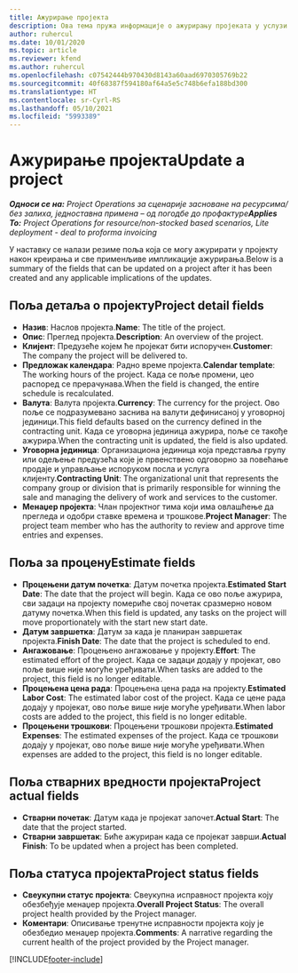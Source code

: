 ```yaml
---
title: Ажурирање пројекта
description: Ова тема пружа информације о ажурирању пројеката у услузи Project Operations.
author: ruhercul
ms.date: 10/01/2020
ms.topic: article
ms.reviewer: kfend
ms.author: ruhercul
ms.openlocfilehash: c07542444b970430d8143a60aad6970305769b22
ms.sourcegitcommit: 40f68387f594180af64a5e5c748b6efa188bd300
ms.translationtype: HT
ms.contentlocale: sr-Cyrl-RS
ms.lasthandoff: 05/10/2021
ms.locfileid: "5993389"
---
```

# <a name="update-a-project"></a><span data-ttu-id="18d39-103">Ажурирање пројекта</span><span class="sxs-lookup"><span data-stu-id="18d39-103">Update a project</span></span>

<span data-ttu-id="18d39-104">_**Односи се на:** Project Operations за сценарије засноване на ресурсима/без залиха, једноставна примена – од погодбе до профактуре_</span><span class="sxs-lookup"><span data-stu-id="18d39-104">_**Applies To:** Project Operations for resource/non-stocked based scenarios, Lite deployment - deal to proforma invoicing_</span></span>

<span data-ttu-id="18d39-105">У наставку се налази резиме поља која се могу ажурирати у пројекту након креирања и све применљиве импликације ажурирања.</span><span class="sxs-lookup"><span data-stu-id="18d39-105">Below is a summary of the fields that can be updated on a project after it has been created and any applicable implications of the updates.</span></span>

## <a name="project-detail-fields"></a><span data-ttu-id="18d39-106">Поља детаља о пројекту</span><span class="sxs-lookup"><span data-stu-id="18d39-106">Project detail fields</span></span>

- <span data-ttu-id="18d39-107">**Назив**: Наслов пројекта.</span><span class="sxs-lookup"><span data-stu-id="18d39-107">**Name**: The title of the project.</span></span>
- <span data-ttu-id="18d39-108">**Опис**: Преглед пројекта.</span><span class="sxs-lookup"><span data-stu-id="18d39-108">**Description**: An overview of the project.</span></span>
- <span data-ttu-id="18d39-109">**Клијент**: Предузеће којем ће пројекат бити испоручен.</span><span class="sxs-lookup"><span data-stu-id="18d39-109">**Customer**: The company the project will be delivered to.</span></span>
- <span data-ttu-id="18d39-110">**Предложак календара**: Радно време пројекта.</span><span class="sxs-lookup"><span data-stu-id="18d39-110">**Calendar template**: The working hours of the project.</span></span> <span data-ttu-id="18d39-111">Када се поље промени, цео распоред се прерачунава.</span><span class="sxs-lookup"><span data-stu-id="18d39-111">When the field is changed, the entire schedule is recalculated.</span></span>
- <span data-ttu-id="18d39-112">**Валута**: Валута пројекта.</span><span class="sxs-lookup"><span data-stu-id="18d39-112">**Currency**: The currency for the project.</span></span> <span data-ttu-id="18d39-113">Ово поље се подразумевано заснива на валути дефинисаној у уговорној јединици.</span><span class="sxs-lookup"><span data-stu-id="18d39-113">This field defaults based on the currency defined in the contracting unit.</span></span> <span data-ttu-id="18d39-114">Када се уговорна јединица ажурира, поље се такође ажурира.</span><span class="sxs-lookup"><span data-stu-id="18d39-114">When the contracting unit is updated, the field is also updated.</span></span>
- <span data-ttu-id="18d39-115">**Уговорна јединица**: Организациона јединица која представља групу или одељење предузећа које је првенствено одговорно за повећање продаје и управљање испоруком посла и услуга клијенту.</span><span class="sxs-lookup"><span data-stu-id="18d39-115">**Contracting Unit**: The organizational unit that represents the company group or division that is primarily responsible for winning the sale and managing the delivery of work and services to the customer.</span></span> 
- <span data-ttu-id="18d39-116">**Менаџер пројекта**: Члан пројектног тима који има овлашћење да прегледа и одобри ставке времена и трошкове.</span><span class="sxs-lookup"><span data-stu-id="18d39-116">**Project Manager**: The project team member who has the authority to review and approve time entries and expenses.</span></span>

## <a name="estimate-fields"></a><span data-ttu-id="18d39-117">Поља за процену</span><span class="sxs-lookup"><span data-stu-id="18d39-117">Estimate fields</span></span>

- <span data-ttu-id="18d39-118">**Процењени датум почетка**: Датум почетка пројекта.</span><span class="sxs-lookup"><span data-stu-id="18d39-118">**Estimated Start Date**: The date that the project will begin.</span></span> <span data-ttu-id="18d39-119">Када се ово поље ажурира, сви задаци на пројекту помериће свој почетак сразмерно новом датуму почетка.</span><span class="sxs-lookup"><span data-stu-id="18d39-119">When this field is updated, any tasks on the project will move proportionately with the start new start date.</span></span>
- <span data-ttu-id="18d39-120">**Датум завршетка**: Датум за када је планиран завршетак пројекта.</span><span class="sxs-lookup"><span data-stu-id="18d39-120">**Finish Date**: The date that the project is scheduled to end.</span></span>
- <span data-ttu-id="18d39-121">**Ангажовање**: Процењено ангажовање у пројекту.</span><span class="sxs-lookup"><span data-stu-id="18d39-121">**Effort**: The estimated effort of the project.</span></span> <span data-ttu-id="18d39-122">Када се задаци додају у пројекат, ово поље више није могуће уређивати.</span><span class="sxs-lookup"><span data-stu-id="18d39-122">When tasks are added to the project, this field is no longer editable.</span></span>
- <span data-ttu-id="18d39-123">**Процењена цена рада**: Процењена цена рада на пројекту.</span><span class="sxs-lookup"><span data-stu-id="18d39-123">**Estimated Labor Cost**: The estimated labor cost of the project.</span></span> <span data-ttu-id="18d39-124">Када се цене рада додају у пројекат, ово поље више није могуће уређивати.</span><span class="sxs-lookup"><span data-stu-id="18d39-124">When labor costs are added to the project, this field is no longer editable.</span></span>
- <span data-ttu-id="18d39-125">**Процењени трошкови**: Процењени трошкови пројекта.</span><span class="sxs-lookup"><span data-stu-id="18d39-125">**Estimated Expenses**: The estimated expenses of the project.</span></span> <span data-ttu-id="18d39-126">Када се трошкови додају у пројекат, ово поље више није могуће уређивати.</span><span class="sxs-lookup"><span data-stu-id="18d39-126">When expenses are added to the project, this field is no longer editable.</span></span>

## <a name="project-actual-fields"></a><span data-ttu-id="18d39-127">Поља стварних вредности пројекта</span><span class="sxs-lookup"><span data-stu-id="18d39-127">Project actual fields</span></span>
- <span data-ttu-id="18d39-128">**Стварни почетак**: Датум када је пројекат започет.</span><span class="sxs-lookup"><span data-stu-id="18d39-128">**Actual Start**: The date that the project started.</span></span>
- <span data-ttu-id="18d39-129">**Стварни завршетак**: Биће ажуриран када се пројекат заврши.</span><span class="sxs-lookup"><span data-stu-id="18d39-129">**Actual Finish**: To be updated when a project has been completed.</span></span>

## <a name="project-status-fields"></a><span data-ttu-id="18d39-130">Поља статуса пројекта</span><span class="sxs-lookup"><span data-stu-id="18d39-130">Project status fields</span></span>

- <span data-ttu-id="18d39-131">**Свеукупни статус пројекта**: Свеукупна исправност пројекта коју обезбеђује менаџер пројекта.</span><span class="sxs-lookup"><span data-stu-id="18d39-131">**Overall Project Status**: The overall project health provided by the Project manager.</span></span>
- <span data-ttu-id="18d39-132">**Коментари**: Описивање тренутне исправности пројекта коју је обезбедио менаџер пројекта.</span><span class="sxs-lookup"><span data-stu-id="18d39-132">**Comments**: A narrative regarding the current health of the project provided by the Project manager.</span></span>



[!INCLUDE[footer-include](../includes/footer-banner.md)]